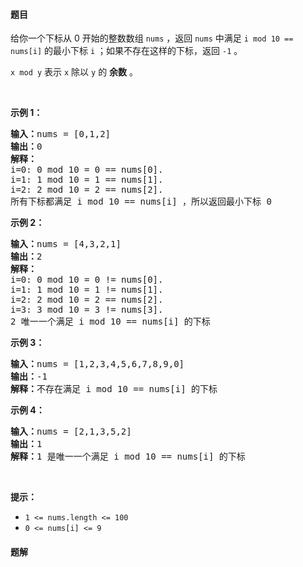 #### 题目
<p>给你一个下标从 0 开始的整数数组 <code>nums</code> ，返回 <code>nums</code> 中满足<em> </em><code>i mod 10 == nums[i]</code><em> </em>的最小下标 <code>i</code> ；如果不存在这样的下标，返回<em> </em><code>-1</code><em> </em>。</p>

<p><code>x mod y</code> 表示 <code>x</code> 除以 <code>y</code> 的 <strong>余数</strong> 。</p>

<p>&nbsp;</p>

<p><strong>示例 1：</strong></p>

<pre><strong>输入：</strong>nums = [0,1,2]
<strong>输出：</strong>0
<strong>解释：</strong>
i=0: 0 mod 10 = 0 == nums[0].
i=1: 1 mod 10 = 1 == nums[1].
i=2: 2 mod 10 = 2 == nums[2].
所有下标都满足 i mod 10 == nums[i] ，所以返回最小下标 0
</pre>

<p><strong>示例 2：</strong></p>

<pre><strong>输入：</strong>nums = [4,3,2,1]
<strong>输出：</strong>2
<strong>解释：</strong>
i=0: 0 mod 10 = 0 != nums[0].
i=1: 1 mod 10 = 1 != nums[1].
i=2: 2 mod 10 = 2 == nums[2].
i=3: 3 mod 10 = 3 != nums[3].
2 唯一一个满足 i mod 10 == nums[i] 的下标
</pre>

<p><strong>示例 3：</strong></p>

<pre><strong>输入：</strong>nums = [1,2,3,4,5,6,7,8,9,0]
<strong>输出：</strong>-1
<strong>解释：</strong>不存在满足 i mod 10 == nums[i] 的下标
</pre>

<p><strong>示例 4：</strong></p>

<pre><strong>输入：</strong>nums = [2,1,3,5,2]
<strong>输出：</strong>1
<strong>解释：</strong>1 是唯一一个满足 i mod 10 == nums[i] 的下标
</pre>

<p>&nbsp;</p>

<p><strong>提示：</strong></p>

<ul>
	<li><code>1 &lt;= nums.length &lt;= 100</code></li>
	<li><code>0 &lt;= nums[i] &lt;= 9</code></li>
</ul>


 #### 题解